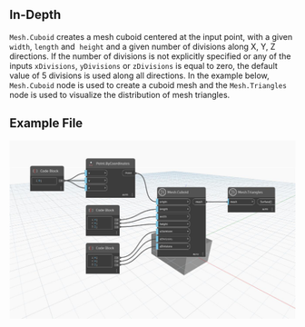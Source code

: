 ## In-Depth
`Mesh.Cuboid` creates a mesh cuboid centered at the input point, with a given `width`, `length` and  `height` and a given number of divisions along X, Y, Z directions. If the number of divisions is not explicitly specified or any of the inputs `xDivisions`, `yDivisions` or `zDivisions` is equal to zero, the default value of 5 divisions is used along all directions.
In the example below, `Mesh.Cuboid` node is used to create a cuboid mesh and the `Mesh.Triangles` node is used to visualize the distribution of mesh triangles.

## Example File

![Example](./Autodesk.DesignScript.Geometry.Mesh.Cuboid_img.jpg)